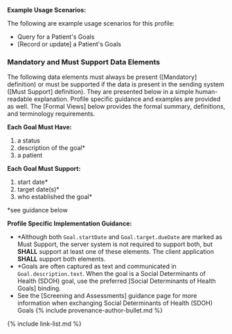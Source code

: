 
**Example Usage Scenarios:**

The following are example usage scenarios for this profile:

-   Query for a Patient's Goals
-   [Record or update] a Patient's Goals


### Mandatory and Must Support Data Elements


The following data elements must always be present ([Mandatory] definition) or must be supported if the data is present in the sending system ([Must Support] definition). They are presented below in a simple human-readable explanation. Profile specific guidance and examples are provided as well. The [Formal Views] below provides the formal summary, definitions, and terminology requirements.  

**Each Goal Must Have:**

1. a status
1. description of the goal*
1. a patient


**Each Goal Must Support:**

1. start date*
2. target date(s)*
3. <span class="bg-success" markdown="1">who established the goal*</span><!-- new-content -->


\*see guidance below

**Profile Specific Implementation Guidance:**
-  \*Although both `Goal.startDate` and `Goal.target.dueDate` are marked as Must Support, the server system is not required to support both, but **SHALL** support at least one of these elements. The client application **SHALL** support both elements.
- <span class="bg-success" markdown="1">\*Goals are often captured as text and communicated in `Goal.description.text`. When the goal is a Social Determinants of Health (SDOH) goal, use the preferred [Social Determinants of Health Goals] binding.</span><!-- new-content -->
-  See the [Screening and Assessments] guidance page for more information when exchanging Social Determinants of Health (SDOH) Goals
{% include provenance-author-bullet.md %}

{% include link-list.md %}
